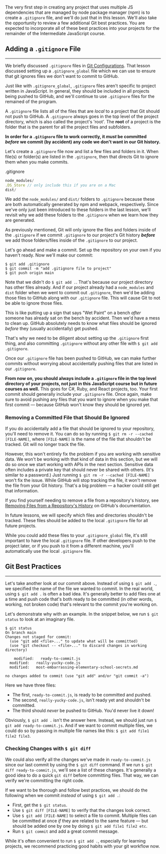 The very first step in creating any project that uses multiple JS dependencies that are managed by node package manager (npm) is to create a `.gitignore` file, and we'll do just that in this lesson. We'll also take the opportunity to review a few additional Git best practices. You are expected to incorporate all of these best practices into your projects for the remainder of the Intermediate JavaScript course.

## Adding a `.gitignore` File
---

We briefly discussed `.gitignore` files in [Git Configurations](https://pre-work.learnhowtoprogram.com/getting-started-with-intro-to-programming/git-configurations). That lesson discussed setting up a `.gitignore_global` file which we can use to ensure that git ignores files we don't want to commit to GitHub. 

Just like with `.gitignore_global`, `.gitignore` files aren't specific to project written in JavaScript. In general, they should be included in all projects being pushed to GitHub, and we'll continue to use `.gitignore` files for the remained of the program.

A `.gitignore` file lists all of the files that are _local_ to a project that Git should not push to GitHub. A `.gitignore` always goes in the top level of the project directory, which is also called the project's 'root'. The **root** of a project is the folder that is the parent for all the project files and subfolders. 

**In order for a `.gitignore` file to work correctly, it _must_ be committed _before_ we commit (by accident) any code we don't want in our Git history.**

Let's create a `.gitignore` file now and list a few files and folders in it. When file(s) or folder(s) are listed in the `.gitignore`, then that directs Git to ignore them when you make commits.

<div class="filename">.gitignore</div>

```js
node_modules/
.DS_Store // only include this if you are on a Mac
dist/
```

We add the `node_modules/` and `dist/` folders to `.gitignore` because these are both automatically generated by npm and webpack, respectively. Since we've only just been introduced to these folders in the last lesson, we'll revisit why we add these folders to the `.gitignore` when we learn how they are generated. 

As previously mentioned, Git will only ignore the files and folders inside of the `.gitignore` if we commit `.gitignore` to our project's Git history **_before_** we add those folders/files inside of the `.gitignore` to our project. 

Let's go ahead and make a commit. Set up the repository on your own if you haven't ready. Now we'll make our commit:

```shell
$ git add .gitignore
$ git commit -m "add .gitignore file to project"
$ git push origin main
```

Note that we didn't do `$ git add .`. That's because our project directory has other files already. And if our project already had a `node_modules` and `dist` folder when we went to commit out `.gitignore`, then we'd be adding those files to GitHub along with our `.gitignore` file. This will cause Git to not be able to ignore those files. 

This is like putting up a sign that says "Wet Paint" on a bench _after_ someone has already sat on the bench by accident. Then we'd have a mess to clean up. GitHub absolutely needs to know what files should be ignored _before_ they (usually accidentally) get pushed.

That's why we need to be diligent about setting up the `.gitignore` first thing, and also committing `.gitignore` without any other file with `$ git add .gitignore`. 

Once our `.gitignore` file has been pushed to GitHub, we can make further commits without worrying about accidentally pushing files that are listed in our `.gitignore`.

**From now on, you should always include a `.gitignore` file in the top level directory of your projects, not just in this JavaScript course but in future courses as well.** This goes for C#, Ruby, and React projects, too. Your first commit should generally include your `.gitignore` file. Once again, make sure to avoid pushing any files that you want to ignore when you make that first commit — because GitHub won't know they should be ignored yet.

### Removing a Committed File that Should Be Ignored

If you do accidentally add a file that should be ignored to your repository, you'll need to remove it. You can do so by running `$ git rm -r --cached [FILE-NAME]`, where `[FILE-NAME]` is the name of the file that shouldn't be tracked. Git will no longer track the file.

However, this won't entirely fix the problem if you are working with sensitive data. We won't be working with that kind of data in this section, but we will do so once we start working with APIs in the next section. Sensitive data often includes a private key that should never be shared with others. (It's similar to a password.) Just running `$ git rm -r --cached [FILE-NAME]` won't fix the issue. While GitHub will stop tracking the file, it won't remove the file from your Git history. That's a big problem — a hacker could still get that information. 

If you find yourself needing to remove a file from a repository's history, see [Removing Files from a Repository's History](https://help.github.com/en/github/managing-large-files/removing-files-from-a-repositorys-history) on GitHub's documentation.

In future lessons, we will specify which files and directories shouldn't be tracked. These files should be added to the local `.gitignore` file for all future projects. 

While you could add these files to your `.gitignore_global` file, it's still important to have the local `.gitignore` file. If other developers push to the project later, or if you push to it from a different machine, you'll automatically use the local `.gitignore` file.

## Git Best Practices
---

Let's take another look at our commit above. Instead of using `$ git add .`, we specified the name of the file we wanted to commit. In the real world, using `$ git add .` is often a bad idea. It's generally better to add files one at a time and push code that's both ready to be committed (in other words, working, not broken code) that's relevant to the commit you're working on.

Let's demonstrate why with an example. In the snippet below, we run `$ git status` to look at an imaginary file.

```shell
$ git status
On branch main
Changes not staged for commit:
  (use "git add <file>..." to update what will be committed)
  (use "git checkout -- <file>..." to discard changes in working directory)

	modified:   ready-to-commit.js
  modified:   really-yucky-code.js
  modified:   most-embarrassing-elementary-school-secrets.md

no changes added to commit (use "git add" and/or "git commit -a")
```

Here we have three files:

* The first, `ready-to-commit.js`, is ready to be committed and pushed.
* The second, `really-yucky-code.js`, isn't ready yet and shouldn't be committed.
* The third should _never_ be pushed to GitHub. You'd never live it down!

Obviously, `$ git add .` isn't the answer here. Instead, we should just run `$ git add ready-to-commit.js`. And if we want to commit multiple files, we could do so by passing in multiple file names like this: `$ git add file1 file2 file3`.

### Checking Changes with `$ git diff`

We could also verify all the changes we've made in `ready-to-commit.js` since our last commit by using the `$ git diff` command. If we run `$ git diff ready-to-commit.js`, we'll see a list of these changes. It's generally a good idea to do a quick `git diff` before committing files. That way, we can verify we're committing the right code.

If we want to be thorough and follow best practices, we should do the following when we commit _instead_ of using `$ git add .`:

* First, get the `$ git status`.
* Use `$ git diff [FILE-NAME]` to verify that the changes look correct.
* Use `$ git add [FILE-NAME]` to select a file to commit. Multiple files can be committed at once _if_ they are related to the same feature — but should be added one by one by doing `$ git add file1 file2 etc`.
* Run `$ git commit` and add a great commit message.

While it's often convenient to run `$ git add .`, especially for learning projects, we recommend practicing good habits with your git workflow now.
